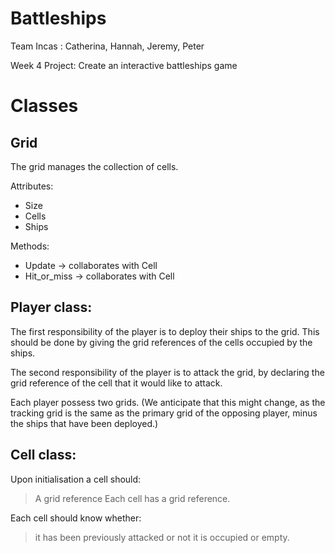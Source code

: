 Battleships
===========

Team Incas : Catherina, Hannah, Jeremy, Peter

Week 4 Project: Create an interactive battleships game



Classes
=======

Grid
----

The grid manages the collection of cells. 

Attributes:

- Size
- Cells
- Ships

Methods:

- Update -> collaborates with Cell
- Hit_or_miss -> collaborates with Cell

Player class:
-------------
The first responsibility of the player is to deploy their ships to the grid. This should be done by giving the grid references of the cells occupied by the ships. 

The second responsibility of the player is to attack the grid, by declaring the grid reference of the cell that it would like to attack. 

Each player possess two grids. 
(We anticipate that this might change, as the tracking grid is the same as the primary grid of the opposing player, minus the ships that have been deployed.)

Cell class:
-----------
Upon initialisation a cell should:
> A grid reference
> Each cell has a grid reference.

Each cell should know whether:
> it has been previously attacked or not
> it is occupied or empty.   
